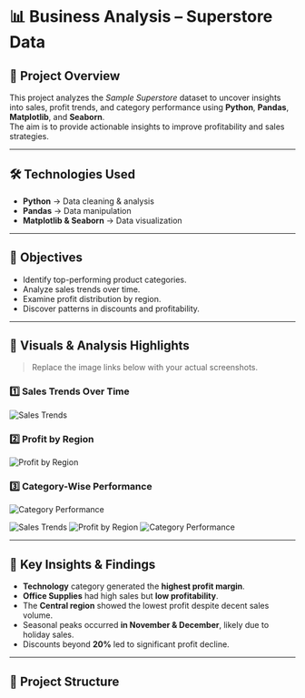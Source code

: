 # 📊 Business Analysis – Superstore Data

## 📌 Project Overview
This project analyzes the *Sample Superstore* dataset to uncover insights into sales, profit trends, and category performance using **Python**, **Pandas**, **Matplotlib**, and **Seaborn**.  
The aim is to provide actionable insights to improve profitability and sales strategies.

---

## 🛠 Technologies Used
- **Python** → Data cleaning & analysis  
- **Pandas** → Data manipulation  
- **Matplotlib & Seaborn** → Data visualization  

---

## 🎯 Objectives
- Identify top-performing product categories.
- Analyze sales trends over time.
- Examine profit distribution by region.
- Discover patterns in discounts and profitability.

---

## 📸 Visuals & Analysis Highlights  
> Replace the image links below with your actual screenshots.

### 1️⃣ Sales Trends Over Time
![Sales Trends](https://github.com/user-attachments/assets/10c0c98c-9d57-404a-9b04-359d1950ac8)

### 2️⃣ Profit by Region
![Profit by Region](https://github.com/user-attachments/assets/acec0c64-1f84-4490-9b89-6e4721e2659b)

### 3️⃣ Category-Wise Performance
![Category Performance](https://github.com/user-attachments/assets/a10f0c77-b6ea-4b59-b023-5222c7d3b595)


![Sales Trends](https://github.com/JatinVerm-a/business-analysis-project/blob/main/images/sales_trends.png?raw=true)
![Profit by Region](https://github.com/JatinVerm-a/business-analysis-project/blob/main/images/profit_region.png?raw=true)
![Category Performance](https://github.com/JatinVerm-a/business-analysis-project/blob/main/images/category_performance.png?raw=true)

---

## 📝 Key Insights & Findings
- **Technology** category generated the **highest profit margin**.
- **Office Supplies** had high sales but **low profitability**.
- The **Central region** showed the lowest profit despite decent sales volume.
- Seasonal peaks occurred **in November & December**, likely due to holiday sales.
- Discounts beyond **20%** led to significant profit decline.

---

## 📂 Project Structure
